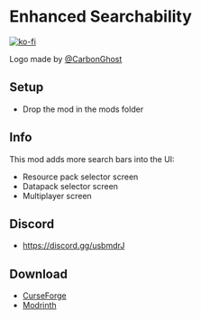 # Enhanced Searchability

[![ko-fi](https://ko-fi.com/img/githubbutton_sm.svg)](https://ko-fi.com/W7W1607S8)

Logo made by [@CarbonGhost](https://github.com/CarbonGhost)

## Setup

- Drop the mod in the mods folder

## Info

This mod adds more search bars into the UI:

- Resource pack selector screen
- Datapack selector screen
- Multiplayer screen

## Discord

- https://discord.gg/usbmdrJ

## Download

- [CurseForge](https://www.curseforge.com/minecraft/mc-mods/enhanced-searchability)
- [Modrinth](https://modrinth.com/mod/enhanced-searchability)
